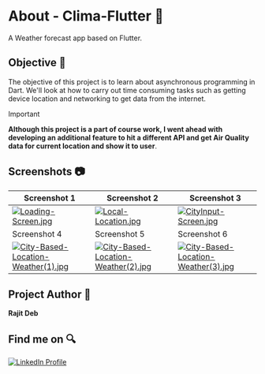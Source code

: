 # About - Clima-Flutter 🌟
A Weather forecast app based on Flutter.

## Objective 🎯
The objective of this project is to learn about asynchronous programming in Dart. We'll look at how to carry out time consuming tasks such as getting device location and networking to get data from the internet.

> [!IMPORTANT]
> **Although this project is a part of course work, I went ahead with developing an additional feature to hit a different API and get Air Quality data for current location and show it to user**.

## Screenshots 📷
| Screenshot 1 | Screenshot 2 | Screenshot 3 |
| ------------ | ------------ | ------------ |
| [![Loading-Screen.jpg](https://i.postimg.cc/GhrkvtCm/1.jpg)](https://postimg.cc/c69gSsCp) | [![Local-Location.jpg](https://i.postimg.cc/vTmGd5nm/2.jpg)](https://postimg.cc/G86WF8q0) | [![CityInput-Screen.jpg](https://i.postimg.cc/W10LC5yn/3.jpg)](https://postimg.cc/BjZV1B4L) |
| Screenshot 4 | Screenshot 5 | Screenshot 6 |
| [![City-Based-Location-Weather(1).jpg](https://i.postimg.cc/L6LmF4YL/4.jpg)](https://postimg.cc/xcfwK2P1) | [![City-Based-Location-Weather(2).jpg](https://i.postimg.cc/1zcgmc80/5.jpg)](https://postimg.cc/06j5ZSdr) | [![City-Based-Location-Weather(3).jpg](https://i.postimg.cc/Y0mM9MXc/6.jpg)](https://postimg.cc/zH592ZZp) |

## Project Author 🧑
**Rajit Deb**

## Find me on 🔍
[![LinkedIn Profile](https://img.shields.io/badge/LinkedIn-0077B5?style=for-the-badge&logo=linkedin&logoColor=white)](https://www.linkedin.com/in/imrajit/)
